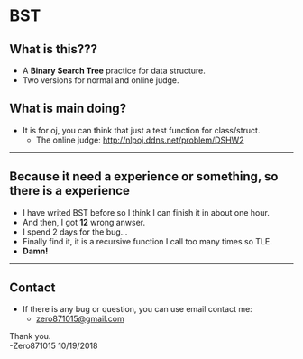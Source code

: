 # BST

## What is this???
* A **Binary Search Tree** practice for data structure.
* Two versions for normal and online judge.

## What is main doing?
* It is for oj, you can think that just a test function for class/struct.
  * The online judge: http://nlpoj.ddns.net/problem/DSHW2

---

## Because it need a experience or something, so there is a experience
* I have writed BST before so I think I can finish it in about one hour.
* And then, I got **12** wrong anwser.
* I spend 2 days for the bug...
* Finally find it, it is a recursive function I call too many times so TLE.
* **Damn!**

---

## Contact
* If there is any bug or question, you can use email contact me:
  * zero871015@gmail.com

Thank you.</br>
-Zero871015 10/19/2018

